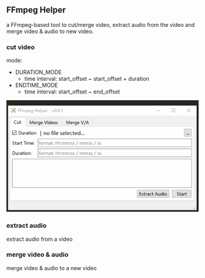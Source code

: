 ## FFmpeg Helper

a FFmpeg-based tool to cut/merge video, extract audio from the video and merge video & audio to new video.

### cut video

mode:
- DURATION_MODE
	- time interval: start_offset ~ start_offset + duration
- ENDTIME_MODE
	- time interval: start_offset ~ end_offset

<div align="center">
    <img src="../images/ffmpeg-helper.gif" alt="FFmpeg Helper" title="FFmpeg Helper" />
</div>

### extract audio

extract audio from a video

### merge video & audio

merge video & audio to a new video